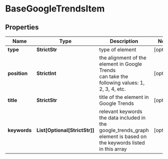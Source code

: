 # BaseGoogleTrendsItem


## Properties

| Name | Type | Description | Notes |
|------------ | ------------- | ------------- | -------------|
**type** | **StrictStr** | type of element |[optional]|
**position** | **StrictInt** | the alignment of the element in Google Trends<br>can take the following values: 1, 2, 3, 4, etc. |[optional]|
**title** | **StrictStr** | title of the element in Google Trends |[optional]|
**keywords** | **List[Optional[StrictStr]]** | relevant keywords<br>the data included in the google_trends_graph element is based on the keywords listed in this array |[optional]|